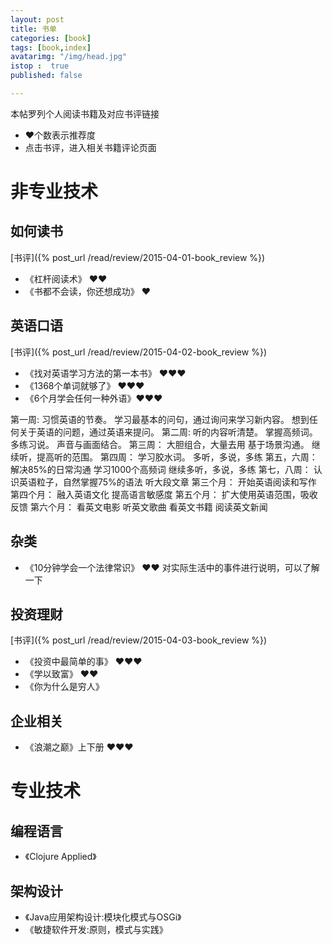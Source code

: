 ```yaml
---
layout: post
title: 书单
categories: [book]
tags: [book,index]
avatarimg: "/img/head.jpg"
istop :  true
published: false

---
```


<!-- more -->

本帖罗列个人阅读书籍及对应书评链接

- &hearts;个数表示推荐度
- 点击书评，进入相关书籍评论页面

# 非专业技术

## 如何读书 

[书评]({% post_url /read/review/2015-04-01-book_review %})

-  《杠杆阅读术》   &hearts;&hearts;  
-  《书都不会读，你还想成功》 &hearts; 

## 英语口语

[书评]({% post_url /read/review/2015-04-02-book_review %})

-  《找对英语学习方法的第一本书》  &hearts;&hearts;&hearts; 
- 《1368个单词就够了》  &hearts;&hearts;&hearts;
- 《6个月学会任何一种外语》&hearts;&hearts;&hearts;

第一周:
习惯英语的节奏。
学习最基本的问句，通过询问来学习新内容。
想到任何关于英语的问题，通过英语来提问。
第二周:
听的内容听清楚。
掌握高频词。
多练习说。
声音与画面结合。
第三周：
大胆组合，大量去用
基于场景沟通。
继续听，提高听的范围。
第四周：
学习胶水词。
多听，多说，多练
第五，六周：
解决85%的日常沟通
学习1000个高频词
继续多听，多说，多练
第七，八周：
认识英语粒子，自然掌握75%的语法
听大段文章
第三个月：
开始英语阅读和写作
第四个月：
融入英语文化
提高语言敏感度
第五个月：
扩大使用英语范围，吸收反馈
第六个月：
看英文电影
听英文歌曲
看英文书籍
阅读英文新闻


## 杂类

- 《10分钟学会一个法律常识》 &hearts;&hearts;
对实际生活中的事件进行说明，可以了解一下

## 投资理财

[书评]({% post_url /read/review/2015-04-03-book_review %})

- 《投资中最简单的事》        &hearts;&hearts;&hearts; 
- 《学以致富》        &hearts;&hearts;  
- 《你为什么是穷人》

## 企业相关

- 《浪潮之巅》上下册        &hearts;&hearts;&hearts;

# 专业技术

## 编程语言

- 《Clojure Applied》

## 架构设计

- 《Java应用架构设计:模块化模式与OSGi》
- 《敏捷软件开发:原则，模式与实践》

